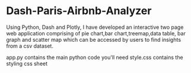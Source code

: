 # Dash-Paris-Airbnb-Analyzer
Using Python, Dash and Plotly, I have developed an interactive two page web application comprising of pie chart,bar chart,treemap,data table, bar graph and scatter map which can be accessed by users to find insights from a csv dataset.

app.py contains the main python code you'll need
style.css contains the styling css sheet 
